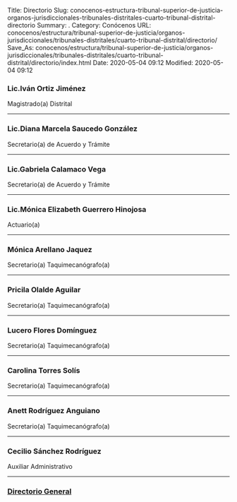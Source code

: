 Title: Directorio
Slug: conocenos-estructura-tribunal-superior-de-justicia-organos-jurisdiccionales-tribunales-distritales-cuarto-tribunal-distrital-directorio
Summary: .
Category: Conócenos
URL: conocenos/estructura/tribunal-superior-de-justicia/organos-jurisdiccionales/tribunales-distritales/cuarto-tribunal-distrital/directorio/
Save_As: conocenos/estructura/tribunal-superior-de-justicia/organos-jurisdiccionales/tribunales-distritales/cuarto-tribunal-distrital/directorio/index.html
Date: 2020-05-04 09:12
Modified: 2020-05-04 09:12



### Lic.Iván Ortiz Jiménez

Magistrado(a) Distrital

---

### Lic.Diana Marcela Saucedo González

Secretario(a) de Acuerdo y Trámite

---

### Lic.Gabriela Calamaco Vega

Secretario(a) de Acuerdo y Trámite

---

### Lic.Mónica Elizabeth Guerrero Hinojosa

Actuario(a)

---

### Mónica Arellano Jaquez

Secretario(a) Taquimecanógrafo(a)

---

### Pricila Olalde Aguilar

Secretario(a) Taquimecanógrafo(a)

---

### Lucero Flores Domínguez

Secretario(a) Taquimecanógrafo(a)

---

### Carolina Torres Solís

Secretario(a) Taquimecanógrafo(a)

---

### Anett Rodríguez Anguiano

Secretario(a) Taquimecanógrafo(a)

---

### Cecilio Sánchez Rodríguez

Auxiliar Administrativo

---

### [Directorio General](https://www.pjecz.gob.mx/transparencia/articulo-21/f03-directorio/)



